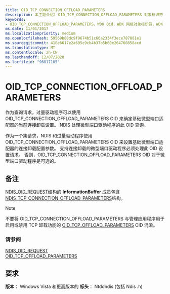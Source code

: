 ```yaml
---
title: OID_TCP_CONNECTION_OFFLOAD_PARAMETERS
description: 本主题介绍) OID_TCP_CONNECTION_OFFLOAD_PARAMETERS 对象标识符 (OID。
keywords:
- OID_TCP_CONNECTION_OFFLOAD_PARAMETERS，WDK Oid，WDK 网络对象标识符，WDK 网络 Oid
ms.date: 11/01/2017
ms.localizationpriority: medium
ms.openlocfilehash: 59569b88dc9f9674b51c66a2334f3ece787881e1
ms.sourcegitcommit: 418e6617e2a695c9cb4b37b5b60e264760858acd
ms.translationtype: MT
ms.contentlocale: zh-CN
ms.lasthandoff: 12/07/2020
ms.locfileid: "96817105"
---
```

# <a name="oid_tcp_connection_offload_parameters"></a>OID_TCP_CONNECTION_OFFLOAD_PARAMETERS

作为查询请求，过量驱动程序可以使用 OID_TCP_CONNECTION_OFFLOAD_PARAMETERS OID 来确定基础微型端口适配器的当前连接卸载设置。 NDIS 处理微型端口驱动程序的此 OID 查询。

作为一个集请求，NDIS 和过量驱动程序使用 OID_TCP_CONNECTION_OFFLOAD_PARAMETERS OID 来设置基础微型端口适配器的连接卸载配置参数。 支持连接卸载的微型端口驱动程序必须处理此 OID 设置请求。 否则，OID_TCP_CONNECTION_OFFLOAD_PARAMETERS OID 对于微型端口驱动程序是可选的。

## <a name="remarks"></a>备注

[NDIS_OID_REQUEST](/windows-hardware/drivers/ddi/ndis/ns-ndis-_ndis_oid_request)结构的 **InformationBuffer** 成员包含 [NDIS_TCP_CONNECTION_OFFLOAD_PARAMETERS](/windows-hardware/drivers/ddi/ndischimney/ns-ndischimney-_ndis_tcp_connection_offload_parameters)结构。

> [!NOTE]
> 不要将 OID_TCP_CONNECTION_OFFLOAD_PARAMETERS 与管理应用程序用于启用或禁用 TCP 卸载功能的 [OID_TCP_OFFLOAD_PARAMETERS](oid-tcp-offload-parameters.md) OID 混淆。

### <a name="see-also"></a>请参阅

[NDIS_OID_REQUEST](/windows-hardware/drivers/ddi/ndis/ns-ndis-_ndis_oid_request)  
[OID_TCP_OFFLOAD_PARAMETERS](oid-tcp-offload-parameters.md)

## <a name="requirements"></a>要求

**版本**： Windows Vista 和更高版本的 **标头**： Ntddndis (包括 Ndis .h) 
